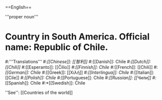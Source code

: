 ==English==

'''proper noun'''

# Country in South America. Official name: Republic of Chile.
#:'''Translations'''
#:*[[Chinese]]: [[智利]]
#:*[[Danish]]: Chile
#:*[[Dutch]]: [[Chili]]
#:*[[Esperanto]]: [[Ĉilio]]
#:*[[Finnish]]: Chile
#:*[[French]]: [[Chili]]
#:*[[German]]: Chile
#:*[[Greek]]: [[Χιλή]]
#:*[[Interlingua]]: Chile
#:*[[Italian]]: [[Cile]]
#:*[[Polish]]: Chile
#:*[[Portuguese]]: Chile
#:*[[Russian]]: [[Чили]]
#:*[[Spanish]]: Chile
#:*[[Swedish]]: Chile

''See'': [[Countries of the world]]